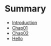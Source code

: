 # Summary

* [Introduction](README.md)
* [Chap01](Chap01.md)
* [Chap02](Chap02.md)
* [Hello](hello.md)
